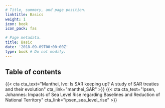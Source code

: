 ```yaml
---
# Title, summary, and page position.
linktitle: Basics
weight: 1
icon: book
icon_pack: fas

# Page metadata.
title: Basic
date: '2018-09-09T00:00:00Z'
type: book # Do not modify.
---
```


## Table of contents

{{< cta cta_text="Manthei, Ivo: Is SAR keeping up? A study of SAR treaties and their evolution" cta_link="manthei_SAR" >}}
{{< cta cta_text="Ipsen, Johannes: Impacts of Sea Level Rise regarding Baselines and Reduction of National Territory" cta_link="ipsen_sea_level_rise" >}}
